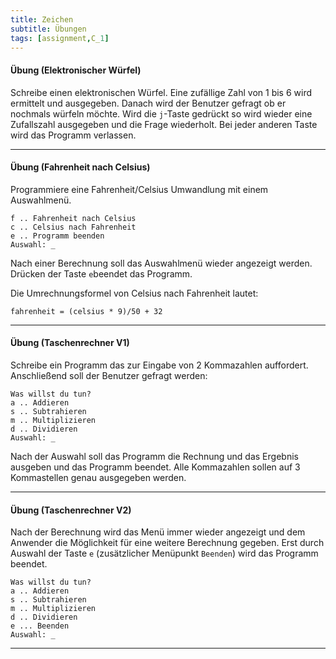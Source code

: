```yaml
---
title: Zeichen
subtitle: Übungen
tags: [assignment,C_1]
---
```


#### Übung (Elektronischer Würfel)

Schreibe einen elektronischen Würfel. Eine zufällige Zahl von 1 bis 6 wird ermittelt und ausgegeben. Danach wird der Benutzer gefragt ob er nochmals würfeln möchte. Wird die `j`-Taste gedrückt so wird wieder eine Zufallszahl ausgegeben und die Frage wiederholt. Bei jeder anderen Taste wird das Programm verlassen.

---

#### Übung (Fahrenheit nach Celsius)

Programmiere eine Fahrenheit/Celsius Umwandlung mit einem Auswahlmenü.

```
f .. Fahrenheit nach Celsius
c .. Celsius nach Fahrenheit
e .. Programm beenden
Auswahl: _
```

Nach einer Berechnung soll das Auswahlmenü wieder angezeigt werden. Drücken der Taste `e`beendet das Programm.

Die Umrechnungsformel von Celsius nach Fahrenheit lautet:

```
fahrenheit = (celsius * 9)/50 + 32
```

---

#### Übung (Taschenrechner V1)

Schreibe ein Programm das zur Eingabe von 2 Kommazahlen auffordert. Anschließend soll der Benutzer gefragt werden:

```
Was willst du tun?
a .. Addieren
s .. Subtrahieren
m .. Multiplizieren
d .. Dividieren
Auswahl: _
```

Nach der Auswahl soll das Programm die Rechnung und das Ergebnis ausgeben und das Programm beendet. Alle Kommazahlen sollen auf 3 Kommastellen genau ausgegeben werden.

---

#### Übung (Taschenrechner V2)

Nach der Berechnung wird das Menü immer wieder angezeigt und dem Anwender die Möglichkeit für eine weitere Berechnung gegeben. Erst durch Auswahl der Taste `e` (zusätzlicher Menüpunkt `Beenden`) wird das Programm beendet.

```
Was willst du tun?
a .. Addieren
s .. Subtrahieren
m .. Multiplizieren
d .. Dividieren
e ... Beenden
Auswahl: _
```

---

